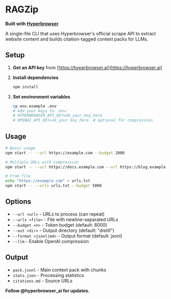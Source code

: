 # RAGZip

**Built with [Hyperbrowser](https://hyperbrowser.ai)**

A single-file CLI that uses Hyperbrowser's official scrape API to extract website content and builds citation-tagged context packs for LLMs.

## Setup

1. **Get an API key** from [https://hyperbrowser.ai](https://hyperbrowser.ai)

2. **Install dependencies**
   ```bash
   npm install
   ```

3. **Set environment variables**
   ```bash
   cp env.example .env
   # Add your keys to .env:
   # HYPERBROWSER_API_KEY=hb_your_key_here
   # OPENAI_API_KEY=sk_your_key_here  # optional for compression
   ```

## Usage

```bash
# Basic usage
npm start -- --url https://example.com --budget 2000

# Multiple URLs with compression
npm start -- --url https://docs.example.com --url https://blog.example.com --llm --format md

# From file
echo "https://example.com" > urls.txt
npm start -- --urls urls.txt --budget 5000
```

## Options

- `--url <url>` - URLs to process (can repeat)
- `--urls <file>` - File with newline-separated URLs  
- `--budget <n>` - Token budget (default: 8000)
- `--out <dir>` - Output directory (default: "distill")
- `--format <jsonl|md>` - Output format (default: jsonl)
- `--llm` - Enable OpenAI compression

## Output

- `pack.jsonl` - Main context pack with chunks
- `stats.json` - Processing statistics  
- `citations.md` - Source URLs

**Follow @hyperbrowser_ai for updates.**